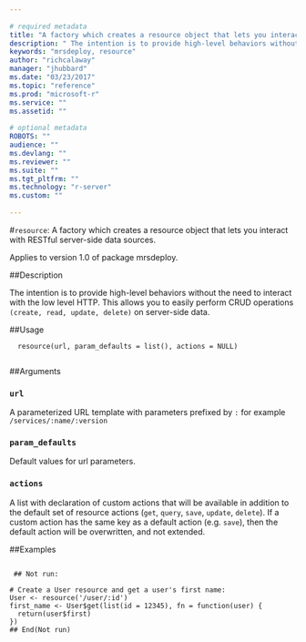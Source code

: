```yaml
--- 
 
# required metadata 
title: "A factory which creates a resource object that lets you interact with RESTful  server-side data sources." 
description: " The intention is to provide high-level behaviors without the need to interact  with the low level HTTP. This allows you to easily perform CRUD operations  `(create, read, update, delete)` on server-side data. " 
keywords: "mrsdeploy, resource" 
author: "richcalaway" 
manager: "jhubbard" 
ms.date: "03/23/2017" 
ms.topic: "reference" 
ms.prod: "microsoft-r" 
ms.service: "" 
ms.assetid: "" 
 
# optional metadata 
ROBOTS: "" 
audience: "" 
ms.devlang: "" 
ms.reviewer: "" 
ms.suite: "" 
ms.tgt_pltfrm: "" 
ms.technology: "r-server" 
ms.custom: "" 
 
--- 
```

 
 
 
 
 #`resource`: A factory which creates a resource object that lets you interact with RESTful  server-side data sources.

 Applies to version 1.0 of package mrsdeploy.
 
 ##Description
 
The intention is to provide high-level behaviors without the need to interact 
with the low level HTTP. This allows you to easily perform CRUD operations 
`(create, read, update, delete)` on server-side data.
 
 
 ##Usage

```   
  resource(url, param_defaults = list(), actions = NULL)
 
```
 
 ##Arguments

   
  
 ### `url`
 A parameterized URL template with parameters prefixed by `:`  for example `/services/:name/:version` 
  
  
  
 ### `param_defaults`
 Default values for url parameters. 
  
  
  
 ### `actions`
 A list with declaration of custom actions that will be  available in addition to the default set of resource actions (`get`,  `query`, `save`, `update`, `delete`). If a custom action has the same  key as a default action (e.g. `save`), then the default action will  be overwritten, and not extended. 
  
 
 
 ##Examples

 ```
   
  ## Not run:
 
# Create a User resource and get a user's first name:
User <- resource('/user/:id')
first_name <- User$get(list(id = 12345), fn = function(user) {
   return(user$first)
})
 ## End(Not run) 
  
 
```
 
 
